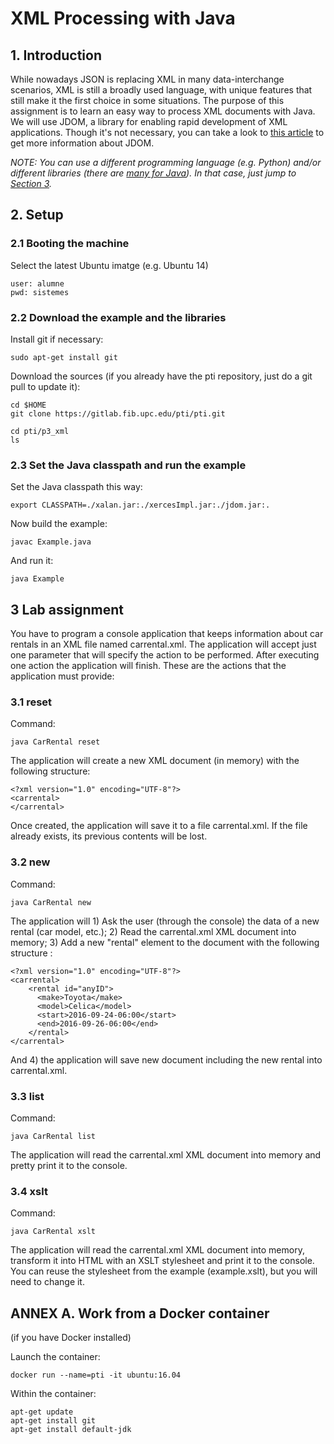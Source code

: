 # XML Processing with Java

## 1. Introduction

While nowadays JSON is replacing XML in many data-interchange scenarios, XML is still a broadly used language, with unique features that still make it the first choice in some situations. The purpose of this assignment is to learn an easy way to process XML documents with Java. We will use JDOM, a library for enabling rapid development of XML applications. Though it's not necessary, you can take a look to [this article](http://unpetitaccident.com/pub/compeng/languages/JAVA/Tutorials/JDOM/simplify%20XML%20programming%20with%20jdom.pdf) to get more information about JDOM. 

*NOTE: You can use a different programming language (e.g. Python) and/or different libraries (there are [many for Java](https://en.wikipedia.org/wiki/Java_XML)). In that case, just jump to [Section 3](#3-lab-assignment).*

## 2. Setup

### 2.1 Booting the machine

Select the latest Ubuntu imatge (e.g. Ubuntu 14)

    user: alumne
    pwd: sistemes


### 2.2 Download the example and the libraries

Install git if necessary:

    sudo apt-get install git

Download the sources (if you already have the pti repository, just do a git pull to update it):

    cd $HOME       
    git clone https://gitlab.fib.upc.edu/pti/pti.git

    cd pti/p3_xml
    ls

### 2.3 Set the Java classpath and run the example

Set the Java classpath this way:

    export CLASSPATH=./xalan.jar:./xercesImpl.jar:./jdom.jar:.

Now build the example:

    javac Example.java

And run it:

    java Example

## 3 Lab assignment 

You have to program a console application that keeps information about car rentals in an XML file named carrental.xml. The application will accept just one parameter that will specify the action to be performed. After executing one action the application will finish. These are the actions that the application must provide:


### 3.1 reset

Command:

    java CarRental reset

The application will create a new XML document (in memory) with the following structure:
    
    <?xml version="1.0" encoding="UTF-8"?>
    <carrental>
    </carrental>

Once created, the application will save it to a file carrental.xml. If the file already exists, its previous contents will be lost.

### 3.2 new

Command:

    java CarRental new

The application will 1) Ask the user (through the console) the data of a new rental (car model, etc.); 2) Read the carrental.xml XML document into memory; 3) Add a new "rental" element to the document with the following structure :
    
    <?xml version="1.0" encoding="UTF-8"?>
    <carrental>
        <rental id="anyID">
          <make>Toyota</make>
          <model>Celica</model>
          <start>2016-09-24-06:00</start>
          <end>2016-09-26-06:00</end>
        </rental>
    </carrental>

And 4) the application will save new document including the new rental into carrental.xml.

### 3.3 list

Command:

    java CarRental list

The application will read the carrental.xml XML document into memory and pretty print it to the console.

### 3.4 xslt

Command:

    java CarRental xslt

The application will read the carrental.xml XML document into memory, transform it into HTML with an XSLT stylesheet and print it to the console. You can reuse the stylesheet from the example (example.xslt), but you will need to change it.

## ANNEX A. Work from a Docker container

(if you have Docker installed)

Launch the container:

    docker run --name=pti -it ubuntu:16.04

Within the container:

    apt-get update
    apt-get install git
    apt-get install default-jdk




